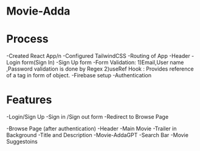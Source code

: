 # Movie-Adda

# Process

-Created React App/n
-Configured TailwindCSS
-Routing of App
-Header
-Login form(Sign In)
-Sign Up form
-Form Validation:
1)Email,User name ,Password validation is done by Regex
2)useRef Hook : Provides reference of a tag in form of object.
-Firebase setup
-Authentication

# Features

-Login/Sign Up
-Sign in /Sign out form
-Redirect to Browse Page

-Browse Page (after authentication)
-Header
-Main Movie
-Trailer in Background
-Title and Description
-Movie-AddaGPT
-Search Bar
-Movie Suggestoins
